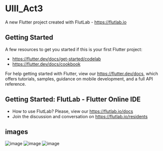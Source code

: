 # UIII_Act3

A new Flutter project created with FlutLab - https://flutlab.io

## Getting Started

A few resources to get you started if this is your first Flutter project:

- https://flutter.dev/docs/get-started/codelab
- https://flutter.dev/docs/cookbook

For help getting started with Flutter, view our
https://flutter.dev/docs, which offers tutorials,
samples, guidance on mobile development, and a full API reference.

## Getting Started: FlutLab - Flutter Online IDE

- How to use FlutLab? Please, view our https://flutlab.io/docs
- Join the discussion and conversation on https://flutlab.io/residents

## images
![image](https://github.com/DAArellanoGamon/UIII_Act3_6J/assets/143548308/3063ca2c-9429-4df2-b415-da512f0c9e10)
![image](https://github.com/DAArellanoGamon/UIII_Act3_6J/assets/143548308/52aaf820-7869-41e5-b496-70a91d064e78)
![image](https://github.com/DAArellanoGamon/UIII_Act3_6J/assets/143548308/41b5ba60-7502-4402-8844-93809f43f580)
